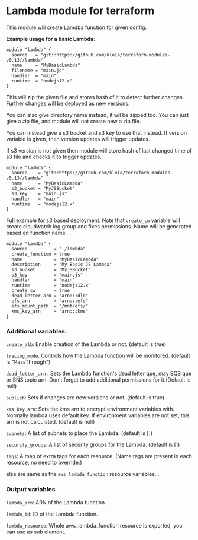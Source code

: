 <h1>Lambda module for terraform</h1>

This module will create Lamdba function for given config.

**Example usage for a basic Lambda:**

```hcl
module "lambda" {
  source   = "git::https://github.com/kloia/terraform-modules-v0.13//lambda"
  name     = "MyBasicLambda"
  filename = "main.js"
  handler  = "main"
  runtime  = "nodejs12.x"
}
```

This will zip the given file and stores hash of it to detect further changes. Further changes will be deployed as new versions.

You can also give directory name instead, it wil be zipped too. You can just give a zip file, and module will not create new a zip file.

You can instead give a s3 bucket and s3 key to use that instead. If version variable is given, then version updates will trigger updates. 

If s3 version is not given then module will store hash of last changed time of s3 file and checks it to trigger updates.

```hcl
module "lambda" {
  source    = "git::https://github.com/kloia/terraform-modules-v0.13//lambda"
  name      = "MyBasicLambda"
  s3_bucket = "MyJSBucket"
  s3_key    = "main.js"
  handler   = "main"
  runtime   = "nodejs12.x"
}
```

Full example for s3 based deployment. Note that `create_cw` variable will create cloudwatch log group and fixes permissions. Name will be generated based on function name.

```hcl
module "lamdba" {
  source          = "./lambda"
  create_function = true
  name            = "MyBasicLambda"
  description     = "My Basic JS Lambda"
  s3_bucket       = "MyJSBucket"
  s3_key          = "main.js"
  handler         = "main"
  runtime         = "nodejs12.x"
  create_cw       = true
  dead_letter_arn = "arn:::dlq"
  efs_arn         = "arn:::efs"
  efs_mount_path  = "/mnt/efs/"
  kms_key_arn     = "arn:::kms"
}

```
<h3>Additional variables:</h3>

`create_alb`: Enable creation of the Lambda or not. (default is true)

`tracing_mode`: Controls how the Lambda function will be monitored. (default is "PassThrough")

`dead_letter_arn` : Sets the Lambda function's dead letter que, may SQS que or SNS topic arn. Don't forget to add additional permissions for it.(Default is null)

`publish`: Sets if changes are new versions or not. (default is true)

`kms_key_arn`: Sets the kms arn to encrypt environment variables with. Normally lambda uses default key. If environment variables are not set, this arn is not calculated. (default is null)

`subnets`: A list of subnets to place the Lambda. (default is [])

`security_groups`: A list of security groups for the Lambda. (default is [])

`tags`: A map of extra tags for each resource. (Name tags are present in each resource, no need to override.)

else are same as the `aws_lambda_function` resource variables...

<h3>Output variables</h3>

`lambda_arn`: ARN of the Lambda function.

`lambda_id`: ID of the Lambda function.

`lambda_resource`: Whole aws_lambda_function resource is exported, you can use as sub element.
